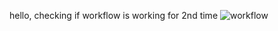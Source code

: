 hello, checking if workflow is working for 2nd time
![workflow](https://github.com/<UserName>/<RepositoryName>/actions/workflows/main.yml/badge.svg)